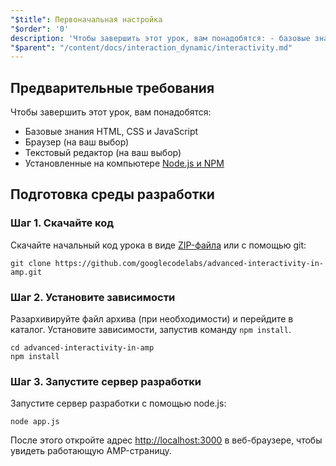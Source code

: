 ```yaml
---
"$title": Первоначальная настройка
"$order": '0'
description: 'Чтобы завершить этот урок, вам понадобятся: - базовые знания HTML, CSS и JavaScript - браузер (на ваш выбор) - текстовый редактор ...'
"$parent": "/content/docs/interaction_dynamic/interactivity.md"
---
```


## Предварительные требования

Чтобы завершить этот урок, вам понадобятся:

- Базовые знания HTML, CSS и JavaScript
- Браузер (на ваш выбор)
- Текстовый редактор (на ваш выбор)
- Установленные на компьютере [Node.js и NPM](https://docs.npmjs.com/getting-started/installing-node)

## Подготовка среды разработки

### Шаг 1. Скачайте код

Скачайте начальный код урока в виде [ZIP-файла](https://github.com/googlecodelabs/advanced-interactivity-in-amp/archive/master.zip) или с помощью git:

```shell
git clone https://github.com/googlecodelabs/advanced-interactivity-in-amp.git
```

### Шаг 2. Установите зависимости

Разархивируйте файл архива (при необходимости) и перейдите в каталог. Установите зависимости, запустив команду `npm install`.

```shell
cd advanced-interactivity-in-amp
npm install
```

### Шаг 3. Запустите сервер разработки

Запустите сервер разработки с помощью node.js:

```shell
node app.js
```

После этого откройте адрес <a href="http://localhost:3000">http://localhost:3000</a> в веб-браузере, чтобы увидеть работающую AMP-страницу.
